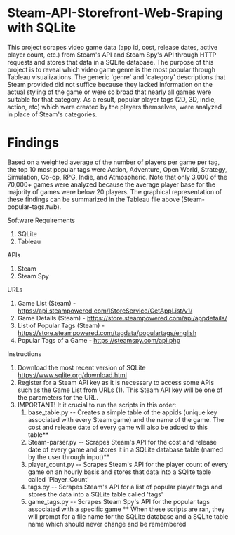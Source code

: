 # Steam-API-Storefront-Web-Sraping with SQLite

This project scrapes video game data (app id, cost, release dates, active player count, etc.) from Steam's API and Steam Spy's API through HTTP requests and stores that data in a SQLite database. The purpose of this project is to reveal which video game genre is the most popular through Tableau visualizations. The generic 'genre' and 'category' descriptions that Steam provided did not suffice because they lacked information on the actual styling of the game or were so broad that nearly all games were suitable for that category. As a result, popular player tags (2D, 3D, indie, action, etc) which were created by the players themselves, were analyzed in place of Steam's categories.

# Findings

Based on a weighted average of the number of players per game per tag, the top 10 most popular tags were Action, Adventure, Open World, Strategy, Simulation, Co-op, RPG, Indie, and Atmospheric. Note that only 3,000 of the 70,000+ games were analyzed because the average player base for the majority of games were below 20 players. The graphical representation of these findings can be summarized in the Tableau file above (Steam-popular-tags.twb).

Software Requirements
1. SQLite
2. Tableau

APIs
1. Steam
2. Steam Spy

URLs
1. Game List (Steam) - https://api.steampowered.com/IStoreService/GetAppList/v1/
2. Game Details (Steam) - https://store.steampowered.com/api/appdetails/
3. List of Popular Tags (Steam) - https://store.steampowered.com/tagdata/populartags/english
4. Popular Tags of a Game - https://steamspy.com/api.php

Instructions
1. Download the most recent version of SQLite https://www.sqlite.org/download.html
2. Register for a Steam API key as it is necessary to access some APIs such as the Game List from URLs (1). This Steam API key will be one of the parameters for the URL.
3. IMPORTANT! It it crucial to run the scripts in this order:
   1. base_table.py -- Creates a simple table of the appids (unique key associated with every Steam game) and the name of the game. The cost and release date of every      game will also be added to this table**
   2. Steam-parser.py -- Scrapes Steam's API for the cost and release date of every game and stores it in a SQLite database table (named by the user through input)**
   3. player_count.py -- Scrapes Steam's API for the player count of every game on an hourly basis and stores that data into a SQlite table called 'Player_Count'
   4. tags.py -- Scrapes Steam's API for a list of popular player tags and stores the data into a SQLite table called 'tags'
   5. game_tags.py -- Scrapes Steam Spy's API for the popular tags associated with a specific game
** When these scripts are ran, they will prompt for a file name for the SQLite database and a SQLite table name which should never change and be remembered

